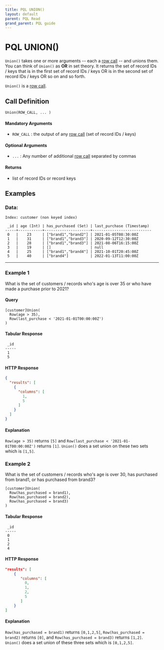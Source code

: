 ```yaml
---
title: PQL UNION()
layout: default
parent: PQL Read
grand_parent: PQL guide
---
```


# PQL UNION()

`Union()` takes one or more arguments -- each a [row call](/docs/pql-guide/pql-read-home#row-calls) -- and unions them. You can think of `Union()` as **OR** in set theory. It returns the set of record IDs / keys that is in the first set of record IDs / keys OR is in the second set of record IDs / keys OR so on and so forth.

`Union()` is a [row call](/docs/pql-guide/pql-read-home#row-calls).

## Call Definition

```
Union(ROW_CALL, ... )
```

#### Mandatory Arguments
- `ROW_CALL` : the output of any [row call](/docs/pql-guide/pql-read-home#row-calls) (set of record IDs / keys)

#### Optional Arguments
- `...` : Any number of additional [row call](/docs/pql-guide/pql-read-home#row-calls) separated by commas

#### Returns
- list of record IDs or record keys

## Examples

### Data:
```
Index: customer (non keyed index)

 _id | age (Int) | has_purchased (Set) | last_purchase (Timestamp)
-----+-----------+---------------------+---------------------------
 0   |    23     | ["brand1","brand2"] | 2021-01-05T08:30:00Z
 1   |    31     | ["brand1","brand3"] | 2020-09-12T12:30:00Z
 2   |    28     | ["brand1","brand3"] | 2021-08-06T16:15:00Z
 3   |    19     | []                  | null
 4   |    25     | ["brand1","brand4"] | 2021-10-01T20:45:00Z
 5   |    40     | ["brand4"]          | 2022-01-13T11:00:00Z
```
-------
### Example 1
What is the set of customers / records who's age is over 35 or who have made a purchase prior to 2021?

#### Query
```
[customer]Union(
  Row(age > 35),
  Row(last_purchase < '2021-01-01T00:00:00Z')
)
```
#### Tabular Response
```
 _id
-----
 1
 5
```
#### HTTP Response
```json
{
  "results": [
    {
      "columns": [
        1,
        5
      ]
    }
  ]
}
```
#### Explanation
`Row(age > 35)` returns `[5]` and `Row(last_purchase < '2021-01-01T00:00:00Z')` returns `[1]`. `Union()` does a set union on these two sets which is `[1,5]`.

### Example 2
What is the set of customers / records who's age is over 30, has purchased from brand1, or has purchased from brand3?

```
[customer]Union(
  Row(has_purchased = brand1),
  Row(has_purchased = brand2),
  Row(has_purchased = brand3)
)
```
#### Tabular Response
```
 _id
-----
 0
 1
 2
 4
```

#### HTTP Response
```json
"results": [
    {
       "columns": [
         0,
         1,
         2,
         5
       ]
    }
]
```

#### Explanation
`Row(has_purchased = brand1)` returns `[0,1,2,5]`, `Row(has_purchased = brand2)` returns `[0]`, and `Row(has_purchased = brand3)` returns `[1,2]`.  `Union()` does a set union of these three sets which is `[0,1,2,5]`.
